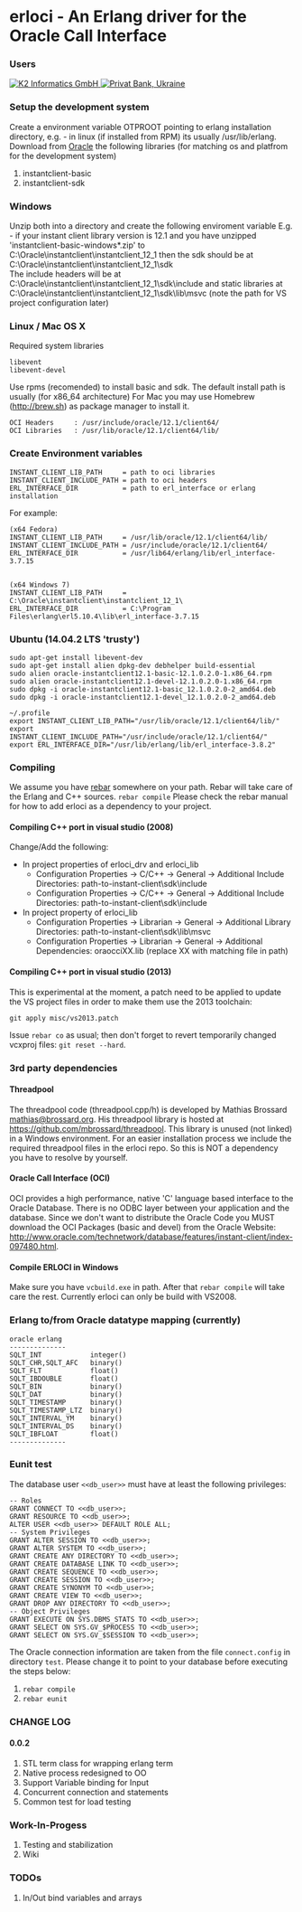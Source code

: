 # erloci - An Erlang driver for the Oracle Call Interface

### Users
<a href="http://www.k2informatics.ch/">
  <img src="http://www.k2informatics.ch/logo.gif" alt="K2 Informatics GmbH">
</a>
<a href="http://privatbank.ua/">
  <img src="http://privatbank.ua/img/logo.png?v=2828" alt="Privat Bank, Ukraine">
</a>

### Setup the development system
Create a environment variable OTPROOT pointing to erlang installation directory,
e.g. - in linux (if installed from RPM) its usually /usr/lib/erlang.
Download from [Oracle](http://www.oracle.com/technetwork/database/features/instant-client/index-097480.html) the following libraries (for matching os and platfrom for the development system)
  1. instantclient-basic
  2. instantclient-sdk

### Windows
Unzip both into a directory and create the following enviroment variable
E.g. - if your instant client library version is 12.1 and you have unzipped 'instantclient-basic-windows*.zip' to C:\Oracle\instantclient\instantclient_12_1 then the sdk should be at C:\Oracle\instantclient\instantclient_12_1\sdk\
The include headers will be at C:\Oracle\instantclient\instantclient_12_1\sdk\include and static libraries at C:\Oracle\instantclient\instantclient_12_1\sdk\lib\msvc (note the path for VS project configuration later)

### Linux / Mac OS X
Required system libraries
```
libevent
libevent-devel
```
Use rpms (recomended) to install basic and sdk. The default install path is usually (for x86_64 architecture)
For Mac you may use Homebrew (http://brew.sh) as package manager to install it.
```
OCI Headers     : /usr/include/oracle/12.1/client64/
OCI Libraries   : /usr/lib/oracle/12.1/client64/lib/
```

### Create Environment variables
```
INSTANT_CLIENT_LIB_PATH     = path to oci libraries
INSTANT_CLIENT_INCLUDE_PATH = path to oci headers
ERL_INTERFACE_DIR           = path to erl_interface or erlang installation
```

For example:
```
(x64 Fedora)
INSTANT_CLIENT_LIB_PATH     = /usr/lib/oracle/12.1/client64/lib/
INSTANT_CLIENT_INCLUDE_PATH = /usr/include/oracle/12.1/client64/
ERL_INTERFACE_DIR           = /usr/lib64/erlang/lib/erl_interface-3.7.15


(x64 Windows 7)
INSTANT_CLIENT_LIB_PATH     = C:\Oracle\instantclient\instantclient_12_1\
ERL_INTERFACE_DIR           = C:\Program Files\erlang\erl5.10.4\lib\erl_interface-3.7.15
```

### Ubuntu (14.04.2 LTS 'trusty')
```
sudo apt-get install libevent-dev
sudo apt-get install alien dpkg-dev debhelper build-essential
sudo alien oracle-instantclient12.1-basic-12.1.0.2.0-1.x86_64.rpm
sudo alien oracle-instantclient12.1-devel-12.1.0.2.0-1.x86_64.rpm
sudo dpkg -i oracle-instantclient12.1-basic_12.1.0.2.0-2_amd64.deb 
sudo dpkg -i oracle-instantclient12.1-devel_12.1.0.2.0-2_amd64.deb

~/.profile
export INSTANT_CLIENT_LIB_PATH="/usr/lib/oracle/12.1/client64/lib/"
export INSTANT_CLIENT_INCLUDE_PATH="/usr/include/oracle/12.1/client64/"
export ERL_INTERFACE_DIR="/usr/lib/erlang/lib/erl_interface-3.8.2"
```

### Compiling
We assume you have [rebar](https://github.com/basho/rebar) somewhere on your path. Rebar will take care of the Erlang and C++ sources.
<code>rebar compile</code>
Please check the rebar manual for how to add erloci as a dependency to your project.

#### Compiling C++ port in visual studio (2008)
Change/Add the following:
  * In project properties of erloci_drv and erloci_lib 
    * Configuration Properties -> C/C++ -> General -> Additional Include Directories: path-to-instant-client\sdk\include
    * Configuration Properties -> C/C++ -> General -> Additional Include Directories: path-to-instant-client\sdk\include
  * In project property of erloci_lib 
    * Configuration Properties -> Librarian -> General -> Additional Library Directories: path-to-instant-client\sdk\lib\msvc
    * Configuration Properties -> Librarian -> General -> Additional Dependencies: oraocciXX.lib (replace XX with matching file in path)

#### Compiling C++ port in visual studio (2013)

This is experimental at the moment, a patch need to be applied to update the VS project files in order to make them use the 2013 toolchain:

```
git apply misc/vs2013.patch
```

Issue `rebar co` as usual; then don't forget to revert temporarily changed vcxproj files: `git reset --hard`.

### 3rd party dependencies
#### Threadpool 
The threadpool code (threadpool.cpp/h) is developed by Mathias Brossard mathias@brossard.org. His threadpool library is hosted at https://github.com/mbrossard/threadpool.
This library is unused (not linked) in a Windows environment. For an easier installation process we include the required threadpool files in the erloci repo. So this is NOT a dependency you have to resolve by yourself.

#### Oracle Call Interface (OCI)
OCI provides a high performance, native 'C' language based interface to the Oracle Database. There is no ODBC layer between your application and the database. Since we don't want to distribute the Oracle Code you MUST download the OCI Packages (basic and devel) from the Oracle Website: http://www.oracle.com/technetwork/database/features/instant-client/index-097480.html.

#### Compile ERLOCI in Windows
Make sure you have <code>vcbuild.exe</code> in path. After that <code>rebar compile</code> will take care the rest. Currently erloci can only be build with VS2008.

### Erlang to/from Oracle datatype mapping (currently)

```
oracle erlang
--------------
SQLT_INT            integer()
SQLT_CHR,SQLT_AFC   binary()
SQLT_FLT            float()
SQLT_IBDOUBLE       float()
SQLT_BIN            binary()
SQLT_DAT            binary()
SQLT_TIMESTAMP      binary()
SQLT_TIMESTAMP_LTZ  binary()
SQLT_INTERVAL_YM    binary()
SQLT_INTERVAL_DS    binary()
SQLT_IBFLOAT        float()
--------------
```

### Eunit test
The database user `<<db_user>>` must have at least the following privileges: 

	-- Roles
	GRANT CONNECT TO <<db_user>>;
	GRANT RESOURCE TO <<db_user>>;
	ALTER USER <<db_user>> DEFAULT ROLE ALL;
	-- System Privileges
	GRANT ALTER SESSION TO <<db_user>>;
	GRANT ALTER SYSTEM TO <<db_user>>;
	GRANT CREATE ANY DIRECTORY TO <<db_user>>;
	GRANT CREATE DATABASE LINK TO <<db_user>>;
	GRANT CREATE SEQUENCE TO <<db_user>>;
	GRANT CREATE SESSION TO <<db_user>>;
	GRANT CREATE SYNONYM TO <<db_user>>;
	GRANT CREATE VIEW TO <<db_user>>;
	GRANT DROP ANY DIRECTORY TO <<db_user>>;
	-- Object Privileges
	GRANT EXECUTE ON SYS.DBMS_STATS TO <<db_user>>;
	GRANT SELECT ON SYS.GV_$PROCESS TO <<db_user>>;
	GRANT SELECT ON SYS.GV_$SESSION TO <<db_user>>;

The Oracle connection information are taken from the file `connect.config` in directory `test`. Please change it to point to your database before executing the steps below:

  1. <code>rebar compile</code>
  2. <code>rebar eunit</code>

### CHANGE LOG
#### 0.0.2
1. STL term class for wrapping erlang term
2. Native process redesigned to OO
2. Support Variable binding for Input
3. Concurrent connection and statements
4. Common test for load testing

### Work-In-Progess
1. Testing and stabilization
2. Wiki

### TODOs
1. In/Out bind variables and arrays
